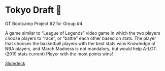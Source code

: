 # Tokyo Draft :basketball:
GT Bootcamp Project #2 for Group #4

A game similar to “League of Legends” video game in which the two players choose players to “race”, or “battle” each other based on stats. 
The player that chooses the basketball players with the best stats wins
Knowledge of NBA players, and March Madness is not mandatory, but would help A-LOT. (2019 stats current)
Player with the most points wins!


[Slidedeck](https://docs.google.com/presentation/d/1znH4ljwTmxzOyQGp9Cwd_dA5t5h4wCLEesTqQpSbOso/edit?usp=sharing)
